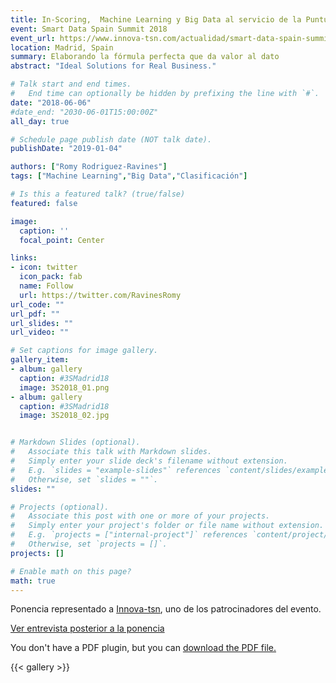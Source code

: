 ```yaml
---
title: In-Scoring,  Machine Learning y Big Data al servicio de la Puntuación Inteligente
event: Smart Data Spain Summit 2018
event_url: https://www.innova-tsn.com/actualidad/smart-data-spain-summit-2018
location: Madrid, Spain
summary: Elaborando la fórmula perfecta que da valor al dato
abstract: "Ideal Solutions for Real Business."

# Talk start and end times.
#   End time can optionally be hidden by prefixing the line with `#`.
date: "2018-06-06"
#date_end: "2030-06-01T15:00:00Z"
all_day: true

# Schedule page publish date (NOT talk date).
publishDate: "2019-01-04"

authors: ["Romy Rodriguez-Ravines"]
tags: ["Machine Learning","Big Data","Clasificación"]

# Is this a featured talk? (true/false)
featured: false

image:
  caption: ''
  focal_point: Center

links:
- icon: twitter
  icon_pack: fab
  name: Follow
  url: https://twitter.com/RavinesRomy
url_code: ""
url_pdf: ""
url_slides: ""
url_video: ""

# Set captions for image gallery.
gallery_item:
- album: gallery
  caption: #3SMadrid18
  image: 3S2018_01.png
- album: gallery
  caption: #3SMadrid18
  image: 3S2018_02.jpg


# Markdown Slides (optional).
#   Associate this talk with Markdown slides.
#   Simply enter your slide deck's filename without extension.
#   E.g. `slides = "example-slides"` references `content/slides/example-slides.md`.
#   Otherwise, set `slides = ""`.
slides: ""

# Projects (optional).
#   Associate this post with one or more of your projects.
#   Simply enter your project's folder or file name without extension.
#   E.g. `projects = ["internal-project"]` references `content/project/deep-learning/index.md`.
#   Otherwise, set `projects = []`.
projects: []

# Enable math on this page?
math: true
---
```


Ponencia representado a [Innova-tsn](https://www.innova-tsn.com/), uno de los patrocinadores del evento.

[Ver entrevista posterior a la ponencia](https://t.co/Z5Iwlk5Q6t)


<object data="/files/20180606.3SMadrid.InScoring.pdf" type="application/pdf"
        width="800" height="500" typemustmatch>
  <p>You don't have a PDF plugin, but you can <a href="/files/20180606.3SMadrid.InScoring.pdf">download the PDF file.</a></p>
</object>



{{< gallery >}}
